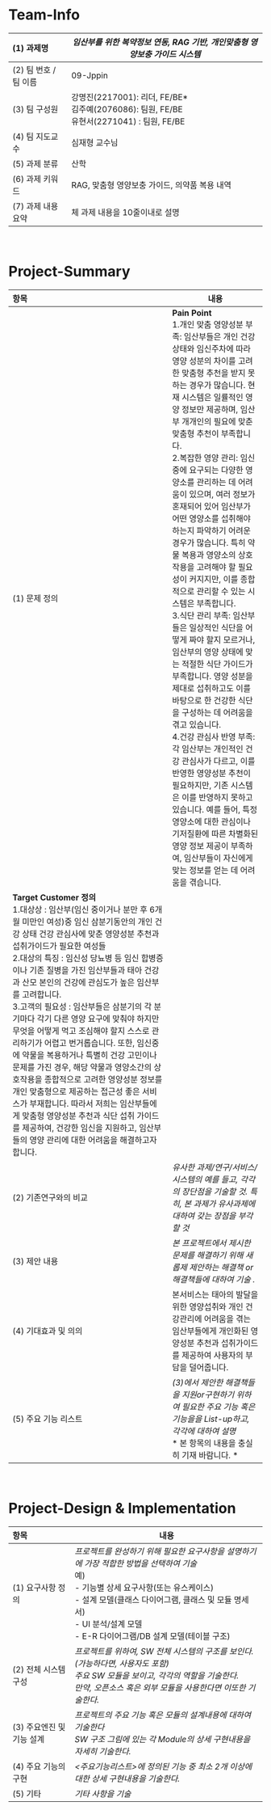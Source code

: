 <!-- Template for PROJECT REPORT of CapstoneDesign 2025-2H, initially written by khyoo -->
<!-- 본 파일은 2025년도 컴공 졸업프로젝트의 <1차보고서> 작성을 위한 기본 양식입니다. -->
<!-- 아래에 "*"..."*" 표시는 italic체로 출력하기 위해서 사용한 것입니다. -->
<!-- "내용"에 해당하는 부분을 지우고, 여러분 과제의 내용을 작성해 주세요. -->

# Team-Info
| (1) 과제명 | *임산부를 위한 복약정보 연동, RAG 기반, 개인맞춤형 영양보충 가이드 시스템*
|:---  |---  |
| (2) 팀 번호 / 팀 이름 | 09-Jppin |
| (3) 팀 구성원 | 강명진(2217001): 리더, FE/BE*<br> 김주예(2076086): 팀원, FE/BE <br> 유현서(2271041) : 팀원, FE/BE			 |
| (4) 팀 지도교수 | 심재형 교수님 |
| (5) 과제 분류 | 산학 |
| (6) 과제 키워드 | RAG, 맞춤형 영양보충 가이드, 의약품 복용 내역  |
| (7) 과제 내용 요약 |체 과제 내용을 10줄이내로 설명 |

<br>

# Project-Summary
| 항목 | 내용 |
|:---  |---  |
| (1) 문제 정의 |**Pain Point** <br>1.개인 맞춤 영양성분 부족: 임산부들은 개인 건강 상태와 임신주차에 따라  영양 성분의 차이를 고려한 맞춤형 추천을 받지 못하는 경우가 많습니다. 현재 시스템은 일률적인 영양 정보만 제공하며, 임산부 개개인의 필요에 맞춘 맞춤형 추천이 부족합니다.<br>2.복잡한 영양 관리: 임신 중에 요구되는 다양한 영양소를 관리하는 데 어려움이 있으며, 여러 정보가 혼재되어 있어 임산부가 어떤 영양소를 섭취해야 하는지 파악하기 어려운 경우가 많습니다. 특히 약물 복용과 영양소의 상호작용을 고려해야 할 필요성이 커지지만, 이를 종합적으로 관리할 수 있는 시스템은 부족합니다.<br>3.식단 관리 부족: 임산부들은 일상적인 식단을 어떻게 짜야 할지 모르거나, 임산부의 영양 상태에 맞는 적절한 식단 가이드가 부족합니다. 영양 성분을 제대로 섭취하고도 이를 바탕으로 한 건강한 식단을 구성하는 데 어려움을 겪고 있습니다.<br>4.건강 관심사 반영 부족: 각 임산부는 개인적인 건강 관심사가 다르고, 이를 반영한 영양성분 추천이 필요하지만, 기존 시스템은 이를 반영하지 못하고 있습니다. 예를 들어, 특정 영양소에 대한 관심이나 기저질환에 따른 차별화된 영양 정보 제공이 부족하여, 임산부들이 자신에게 맞는 정보를 얻는 데 어려움을 겪습니다.<br>
**Target Customer 정의** <br>1.대상상 : 임산부(임신 중이거나 분만 후 6개월 미만인 여성)중 임신 삼분기동안의 개인 건강 상태 건강 관심사에 맞춘 영양성분 추천과 섭취가이드가 필요한 여성들 <br>2.대상의 특징 : 임신성 당뇨병 등 임신 합병증이나 기존 질병을 가진 임산부들과 태아 건강과 산모 본인의 건강에 관심도가 높은 임산부를 고려합니다.<br>3.고객의 필요성 : 임산부들은 삼분기의 각 분기마다 각기 다른 영양 요구에 맞춰야 하지만 무엇을 어떻게 먹고 조심해야 할지 스스로 관리하기가 어렵고 번거롭습니다. 또한, 임신중에 약물을 복용하거나 특별히 건강 고민이나 문제를 가진 경우, 해당 약물과 영양소간의 상호작용을 종합적으로 고려한 영양성분 정보를 개인 맞춤형으로 제공하는 접근성 좋은 서비스가 부재합니다. 따라서 저희는 임산부들에게 맞춤형 영양성분 추천과 식단 섭취  가이드를 제공하여, 건강한 임신을 지원하고, 임산부들의 영양 관리에 대한 어려움을 해결하고자 합니다. |
| (2) 기존연구와의 비교 | *유사한 과제/연구/서비스/시스템의 예를 들고, 각각의 장단점을 기술할 것. 특히, 본 과제가 유사과제에 대하여 갖는 장점을 부각할 것* |
| (3) 제안 내용 | *본 프로젝트에서 제시한 문제를 해결하기 위해 새롭제 제안하는 해결책 or 해결책들에 대하여 기술 .* |
| (4) 기대효과 및 의의 | 본서비스는 태아의 발달을 위한 영양섭취와 개인 건강관리에 어려움을 겪는 임산부들에게 개인화된 영양성분 추천과 섭취가이드를 제공하여 사용자의 부담을 덜어줍니다. |
| (5) 주요 기능 리스트 | *(3)에서 제안한 해결책들을 지원or구현하기 위하여 필요한 주요 기능 혹은 기능을을 List-up하고, <br> 각각에 대하여 설명* <br> * 본 항목의 내용을 충실히 기재 바람니다. *|

<br>
 
# Project-Design & Implementation
| 항목 | 내용 |
|:---  |---  |
| (1) 요구사항 정의 | *프로젝트를 완성하기 위해 필요한 요구사항을 설명하기에 가장 적합한 방법을 선택하여 기술* <br> 예) <br> - 기능별 상세 요구사항(또는 유스케이스) <br> - 설계 모델(클래스 다이어그램, 클래스 및 모듈 명세서) <br> - UI 분석/설계 모델 <br> - E-R 다이어그램/DB 설계 모델(테이블 구조) |
| (2) 전체 시스템 구성 | *프로젝트를 위하여, SW 전체 시스템의 구조를 보인다. (가능하다면, 사용자도 포함) <br> 주요 SW 모듈을 보이고, 각각의 역할을 기술한다. <br>만약, 오픈소스 혹은 외부 모듈을 사용한다면 이또한 기술한다.* |
| (3) 주요엔진 및 기능 설계 | *프로젝트의 주요 기능 혹은 모듈의 설계내용에 대하여 기술한다 <br> SW 구조 그림에 있는 각 Module의 상세 구현내용을 자세히 기술한다.* |
| (4) 주요 기능의 구현 | *<주요기능리스트>에 정의된 기능 중 최소 2개 이상에 대한 상세 구현내용을 기술한다.* |
| (5) 기타 | *기타 사항을 기술*  |

<br>
